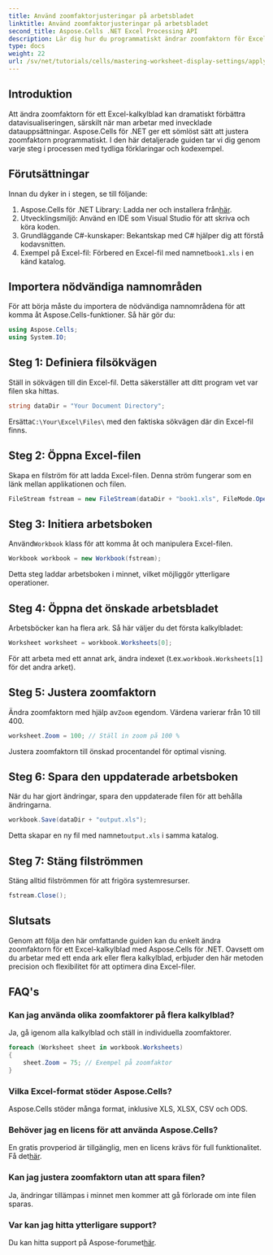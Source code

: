 ```yaml
---
title: Använd zoomfaktorjusteringar på arbetsbladet
linktitle: Använd zoomfaktorjusteringar på arbetsbladet
second_title: Aspose.Cells .NET Excel Processing API
description: Lär dig hur du programmatiskt ändrar zoomfaktorn för Excel-kalkylblad med Aspose.Cells för .NET. Följ vår steg-för-steg-guide med detaljerade kodexempel för att förbättra visualiseringen av din Excel-fil.
type: docs
weight: 22
url: /sv/net/tutorials/cells/mastering-worksheet-display-settings/apply-zoom-factor-adjustments/
---
```

## Introduktion

Att ändra zoomfaktorn för ett Excel-kalkylblad kan dramatiskt förbättra datavisualiseringen, särskilt när man arbetar med invecklade datauppsättningar. Aspose.Cells för .NET ger ett sömlöst sätt att justera zoomfaktorn programmatiskt. I den här detaljerade guiden tar vi dig genom varje steg i processen med tydliga förklaringar och kodexempel.

## Förutsättningar  

Innan du dyker in i stegen, se till följande:  

1.  Aspose.Cells för .NET Library: Ladda ner och installera från[här](https://releases.aspose.com/cells/net/).  
2. Utvecklingsmiljö: Använd en IDE som Visual Studio för att skriva och köra koden.  
3. Grundläggande C#-kunskaper: Bekantskap med C# hjälper dig att förstå kodavsnitten.  
4.  Exempel på Excel-fil: Förbered en Excel-fil med namnet`book1.xls` i en känd katalog.  

## Importera nödvändiga namnområden  

För att börja måste du importera de nödvändiga namnområdena för att komma åt Aspose.Cells-funktioner. Så här gör du:  

```csharp
using Aspose.Cells;
using System.IO;
```

## Steg 1: Definiera filsökvägen  

Ställ in sökvägen till din Excel-fil. Detta säkerställer att ditt program vet var filen ska hittas.  

```csharp
string dataDir = "Your Document Directory";
```

 Ersätta`C:\Your\Excel\Files\` med den faktiska sökvägen där din Excel-fil finns.  

## Steg 2: Öppna Excel-filen  

Skapa en filström för att ladda Excel-filen. Denna ström fungerar som en länk mellan applikationen och filen.  

```csharp
FileStream fstream = new FileStream(dataDir + "book1.xls", FileMode.Open);
```

## Steg 3: Initiera arbetsboken  

 Använd`Workbook` klass för att komma åt och manipulera Excel-filen.  

```csharp
Workbook workbook = new Workbook(fstream);
```

Detta steg laddar arbetsboken i minnet, vilket möjliggör ytterligare operationer.  

## Steg 4: Öppna det önskade arbetsbladet  

Arbetsböcker kan ha flera ark. Så här väljer du det första kalkylbladet:  

```csharp
Worksheet worksheet = workbook.Worksheets[0];
```

 För att arbeta med ett annat ark, ändra indexet (t.ex.`workbook.Worksheets[1]` för det andra arket).  

## Steg 5: Justera zoomfaktorn  

 Ändra zoomfaktorn med hjälp av`Zoom` egendom. Värdena varierar från 10 till 400.  

```csharp
worksheet.Zoom = 100; // Ställ in zoom på 100 %
```

Justera zoomfaktorn till önskad procentandel för optimal visning.  

## Steg 6: Spara den uppdaterade arbetsboken  

När du har gjort ändringar, spara den uppdaterade filen för att behålla ändringarna.  

```csharp
workbook.Save(dataDir + "output.xls");
```

 Detta skapar en ny fil med namnet`output.xls` i samma katalog.  

## Steg 7: Stäng filströmmen  

Stäng alltid filströmmen för att frigöra systemresurser.  

```csharp
fstream.Close();
```

## Slutsats  

Genom att följa den här omfattande guiden kan du enkelt ändra zoomfaktorn för ett Excel-kalkylblad med Aspose.Cells för .NET. Oavsett om du arbetar med ett enda ark eller flera kalkylblad, erbjuder den här metoden precision och flexibilitet för att optimera dina Excel-filer.  


## FAQ's  

### Kan jag använda olika zoomfaktorer på flera kalkylblad?  
Ja, gå igenom alla kalkylblad och ställ in individuella zoomfaktorer.  

```csharp
foreach (Worksheet sheet in workbook.Worksheets)
{
    sheet.Zoom = 75; // Exempel på zoomfaktor
}
```

### Vilka Excel-format stöder Aspose.Cells?  
Aspose.Cells stöder många format, inklusive XLS, XLSX, CSV och ODS.  

### Behöver jag en licens för att använda Aspose.Cells?  
 En gratis provperiod är tillgänglig, men en licens krävs för full funktionalitet. Få det[här](https://purchase.aspose.com/buy).  

### Kan jag justera zoomfaktorn utan att spara filen?  
Ja, ändringar tillämpas i minnet men kommer att gå förlorade om inte filen sparas.  

### Var kan jag hitta ytterligare support?  
 Du kan hitta support på Aspose-forumet[här](https://forum.aspose.com/c/cells/9).

